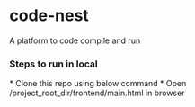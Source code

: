 # code-nest
A platform to code compile and run
<h3>Steps to run in local</h3>
* Clone this repo using below command
* Open /project_root_dir/frontend/main.html in browser
